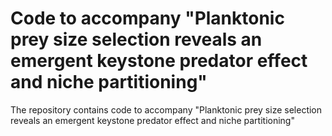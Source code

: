 # Code to accompany "Planktonic prey size selection reveals an emergent keystone predator effect and niche partitioning"
The repository contains code to accompany "Planktonic prey size selection reveals an emergent keystone predator effect and niche partitioning"
